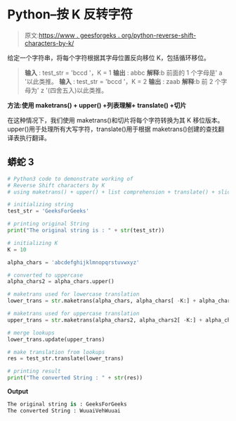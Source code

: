 # Python–按 K 反转字符

> 原文:[https://www . geesforgeks . org/python-reverse-shift-characters-by-k/](https://www.geeksforgeeks.org/python-reverse-shift-characters-by-k/)

给定一个字符串，将每个字符根据其字母位置反向移位 K，包括循环移位。

> **输入** : test_str = 'bccd '，K = 1
> **输出** : abbc
> **解释**:b 前面的 1 个字母是' a '以此类推。
> **输入** : test_str = 'bccd '，K = 2
> **输出** : zaab
> **解释**:b 前 2 个字母为' z '(四舍五入)以此类推。

**方法:使用 maketrans() + upper() +列表理解+ translate() +切片**

在这种情况下，我们使用 maketrans()和切片将每个字符转换为其 K 移位版本。upper()用于处理所有大写字符，translate()用于根据 maketrans()创建的查找翻译表执行翻译。

## 蟒蛇 3

```py
# Python3 code to demonstrate working of
# Reverse Shift characters by K
# using maketrans() + upper() + list comprehension + translate() + slicing

# initializing string
test_str = 'GeeksForGeeks'

# printing original String
print("The original string is : " + str(test_str))

# initializing K
K = 10

alpha_chars = 'abcdefghijklmnopqrstuvwxyz'

# converted to uppercase
alpha_chars2 = alpha_chars.upper()

# maketrans used for lowercase translation
lower_trans = str.maketrans(alpha_chars, alpha_chars[ -K:] + alpha_chars[ : -K])

# maketrans used for uppercase translation
upper_trans = str.maketrans(alpha_chars2, alpha_chars2[ -K:] + alpha_chars2[ : -K])

# merge lookups
lower_trans.update(upper_trans)

# make translation from lookups
res = test_str.translate(lower_trans)

# printing result
print("The converted String : " + str(res))
```

**Output**

```py
The original string is : GeeksForGeeks
The converted String : WuuaiVehWuuai
```